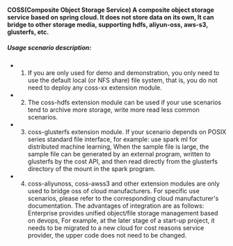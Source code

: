 #### COSS(Composite Object Storage Service) A composite object storage service based on spring cloud. It does not store data on its own, It can bridge to other storage media, supporting hdfs, aliyun-oss, aws-s3, glusterfs, etc.

##### Usage scenario description:
- 1. If you are only used for demo and demonstration, you only need to use the default local (or NFS share) file system, that is, you do not need to deploy any coss-xx extension module.


- 2. The coss-hdfs extension module can be used if your use scenarios tend to archive more storage, write more read less common scenarios.


- 3. coss-glusterfs extension module. If your scenario depends on POSIX series standard file interface, for example: use spark ml for distributed machine learning, When the sample file is large, the sample file can be generated by an external program, written to glusterfs by the cost API, and then read directly from the glusterfs directory of the mount in the spark program.


- 4. coss-aliyunoss, coss-awss3 and other extension modules are only used to bridge oss of cloud manufacturers. For specific use scenarios, please refer to the corresponding cloud manufacturer's documentation. The advantages of integration are as follows: Enterprise provides unified object/file storage management based on devops, For example, at the later stage of a start-up project, it needs 
to be migrated to a new cloud for cost reasons service provider, the upper code does not need to be changed.
